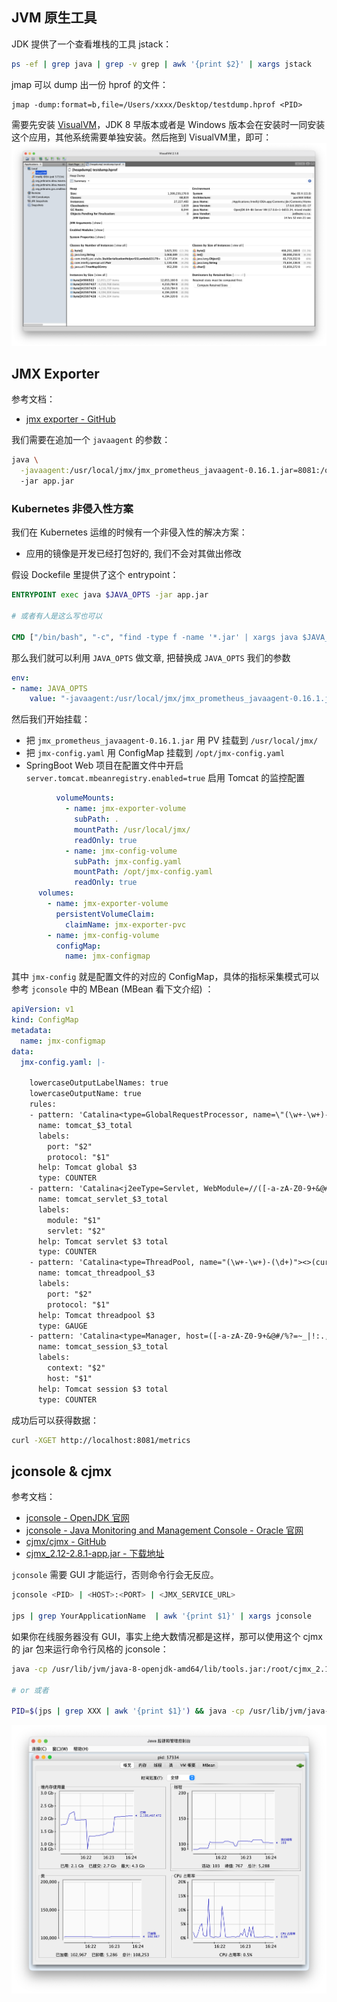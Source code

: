 <a name="UXnj4"></a>
## JVM 原生工具

JDK 提供了一个查看堆栈的工具 jstack：
```bash
ps -ef | grep java | grep -v grep | awk '{print $2}' | xargs jstack
```
jmap 可以 dump 出一份 hprof 的文件：
```properties
jmap -dump:format=b,file=/Users/xxxx/Desktop/testdump.hprof <PID>
```
需要先安装 [VisualVM](https://visualvm.github.io/)，JDK 8 早版本或者是 Windows 版本会在安装时一同安装这个应用，其他系统需要单独安装。然后拖到 VisualVM里，即可：<br />![image.png](./../assets/1689581980334-b38f9d23-d844-4de5-bf0c-39bee1f59c2d.png)
<a name="oo8gO"></a>
## JMX Exporter
参考文档：

- [jmx exporter - GitHub](https://github.com/prometheus/jmx_exporter)

我们需要在追加一个 `javaagent` 的参数：
```bash
java \
  -javaagent:/usr/local/jmx/jmx_prometheus_javaagent-0.16.1.jar=8081:/opt/jmx-config.yaml
  -jar app.jar
```
<a name="sl0vl"></a>
### Kubernetes 非侵入性方案
我们在 Kubernetes 运维的时候有一个非侵入性的解决方案：

- 应用的镜像是开发已经打包好的, 我们不会对其做出修改

假设 Dockefile 里提供了这个 entrypoint：
```dockerfile
ENTRYPOINT exec java $JAVA_OPTS -jar app.jar

# 或者有人是这么写也可以

CMD ["/bin/bash", "-c", "find -type f -name '*.jar' | xargs java $JAVA_OPTS -jar "]
```
那么我们就可以利用 `JAVA_OPTS` 做文章, 把替换成 `JAVA_OPTS` 我们的参数
```yaml
env:
- name: JAVA_OPTS
    value: "-javaagent:/usr/local/jmx/jmx_prometheus_javaagent-0.16.1.jar=8081:/opt/jmx-config.yaml -Dserver.tomcat.mbeanregistry.enabled=true"
```
然后我们开始挂载：

- 把 `jmx_prometheus_javaagent-0.16.1.jar` 用 PV 挂载到 `/usr/local/jmx/`
- 把 `jmx-config.yaml` 用 ConfigMap 挂载到 `/opt/jmx-config.yaml`
- SpringBoot Web 项目在配置文件中开启 `server.tomcat.mbeanregistry.enabled=true` 启用 Tomcat 的监控配置
```yaml
          volumeMounts:
            - name: jmx-exporter-volume
              subPath: .
              mountPath: /usr/local/jmx/
              readOnly: true
            - name: jmx-config-volume
              subPath: jmx-config.yaml
              mountPath: /opt/jmx-config.yaml
              readOnly: true
      volumes:
        - name: jmx-exporter-volume
          persistentVolumeClaim:
            claimName: jmx-exporter-pvc
        - name: jmx-config-volume
          configMap:
            name: jmx-configmap
```
其中 `jmx-config` 就是配置文件的对应的 ConfigMap，具体的指标采集模式可以参考 `jconsole` 中的 MBean (MBean 看下文介绍) ：
```yaml
apiVersion: v1
kind: ConfigMap
metadata:
  name: jmx-configmap
data:
  jmx-config.yaml: |-

    lowercaseOutputLabelNames: true
    lowercaseOutputName: true
    rules:
    - pattern: 'Catalina<type=GlobalRequestProcessor, name=\"(\w+-\w+)-(\d+)\"><>(\w+):'
      name: tomcat_$3_total
      labels:
        port: "$2"
        protocol: "$1"
      help: Tomcat global $3
      type: COUNTER
    - pattern: 'Catalina<j2eeType=Servlet, WebModule=//([-a-zA-Z0-9+&@#/%?=~_|!:.,;]*[-a-zA-Z0-9+&@#/%=~_|]), name=([-a-zA-Z0-9+/$%~_-|!.]*), J2EEApplication=none, J2EEServer=none><>(requestCount|maxTime|processingTime|errorCount):'
      name: tomcat_servlet_$3_total
      labels:
        module: "$1"
        servlet: "$2"
      help: Tomcat servlet $3 total
      type: COUNTER
    - pattern: 'Catalina<type=ThreadPool, name="(\w+-\w+)-(\d+)"><>(currentThreadCount|currentThreadsBusy|keepAliveCount|pollerThreadCount|connectionCount):'
      name: tomcat_threadpool_$3
      labels:
        port: "$2"
        protocol: "$1"
      help: Tomcat threadpool $3
      type: GAUGE
    - pattern: 'Catalina<type=Manager, host=([-a-zA-Z0-9+&@#/%?=~_|!:.,;]*[-a-zA-Z0-9+&@#/%=~_|]), context=([-a-zA-Z0-9+/$%~_-|!.]*)><>(processingTime|sessionCounter|rejectedSessions|expiredSessions):'
      name: tomcat_session_$3_total
      labels:
        context: "$2"
        host: "$1"
      help: Tomcat session $3 total
      type: COUNTER
```
成功后可以获得数据：
```bash
curl -XGET http://localhost:8081/metrics
```
<a name="Cd9AS"></a>
## jconsole & cjmx
参考文档：

- [jconsole - OpenJDK 官网](http://openjdk.java.net/tools/svc/jconsole/)
- [jconsole - Java Monitoring and Management Console - Oracle 官网](https://docs.oracle.com/javase/6/docs/technotes/tools/share/jconsole.html)
- [cjmx/cjmx - GitHub](https://github.com/cjmx/cjmx)
- [cjmx_2.12-2.8.1-app.jar - 下载地址](https://search.maven.org/remotecontent?filepath=com/github/cjmx/cjmx_2.12/2.8.1/cjmx_2.12-2.8.1-app.jar)

`jconsole` 需要 GUI 才能运行，否则命令行会无反应。
```bash
jconsole <PID> | <HOST>:<PORT> | <JMX_SERVICE_URL>

jps | grep YourApplicationName  | awk '{print $1}' | xargs jconsole
```


如果你在线服务器没有 GUI，事实上绝大数情况都是这样，那可以使用这个 cjmx 的 jar 包来运行命令行风格的 jconsole：
```bash
java -cp /usr/lib/jvm/java-8-openjdk-amd64/lib/tools.jar:/root/cjmx_2.12-2.8.1-app.jar cjmx.Main <PID>

# or 或者

PID=$(jps | grep XXX | awk '{print $1}') && java -cp /usr/lib/jvm/java-8-openjdk-amd64/lib/tools.jar:/root/cjmx_2.12-2.8.1-app.jar cjmx.Main $PID
```
![image.png](./../assets/1689582242225-abb63246-dd1a-4509-9ee9-66f4ced93471.png)
